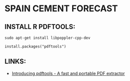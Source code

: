 # SPAIN CEMENT FORECAST


## INSTALL R PDFTOOLS:


```
sudo apt-get install libpoppler-cpp-dev
```


```
install.packages("pdftools")
```

## LINKS:

* [Introducing pdftools - A fast and portable PDF extractor](https://ropensci.org/blog/2016/03/01/pdftools-and-jeroen)